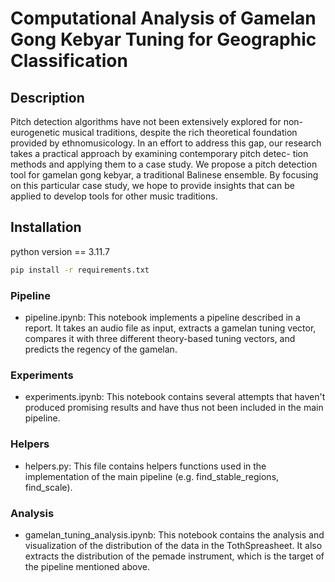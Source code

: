 # Computational Analysis of Gamelan Gong Kebyar Tuning for Geographic Classification

## Description

Pitch detection algorithms have not been extensively explored for non-eurogenetic musical
traditions, despite the rich theoretical foundation provided by ethnomusicology. In an effort to
address this gap, our research takes a practical approach by examining contemporary pitch detec-
tion methods and applying them to a case study. We propose a pitch detection tool for gamelan
gong kebyar, a traditional Balinese ensemble. By focusing on this particular case study, we hope
to provide insights that can be applied to develop tools for other music traditions.

## Installation

python version == 3.11.7 

```bash
pip install -r requirements.txt
```

### Pipeline

- pipeline.ipynb: This notebook implements a pipeline described in a report. It takes an audio file as input, extracts a gamelan tuning vector, compares it with three different theory-based tuning vectors, and predicts the regency of the gamelan.

### Experiments

- experiments.ipynb: This notebook contains several attempts that haven't produced promising results and have thus not been included in the main pipeline.

### Helpers

- helpers.py: This file contains helpers functions used in the implementation of the main pipeline (e.g. find_stable_regions, find_scale).

### Analysis

- gamelan_tuning_analysis.ipynb: This notebook contains the analysis and visualization of the distribution of the data in the TothSpreasheet. It also extracts the distribution of the pemade instrument, which is the target of the pipeline mentioned above.


